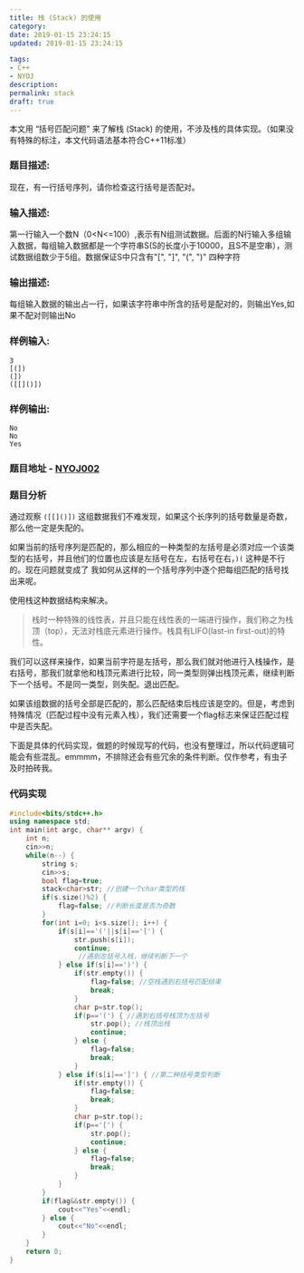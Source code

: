 ```yaml
---
title: 栈 (Stack) 的使用
category:
date: 2019-01-15 23:24:15
updated: 2019-01-15 23:24:15

tags:
- C++ 
- NYOJ
description:
permalink: stack
draft: true
---
```


本文用 “括号匹配问题” 来了解栈 (Stack) 的使用，不涉及栈的具体实现。（如果没有特殊的标注，本文代码语法基本符合C++11标准）

<!-- more -->
### 题目描述:
现在，有一行括号序列，请你检查这行括号是否配对。
### 输入描述:
第一行输入一个数N（0<N<=100）,表示有N组测试数据。后面的N行输入多组输入数据，每组输入数据都是一个字符串S(S的长度小于10000，且S不是空串），测试数据组数少于5组。数据保证S中只含有"[", "]", "(", ")" 四种字符
### 输出描述:
每组输入数据的输出占一行，如果该字符串中所含的括号是配对的，则输出Yes,如果不配对则输出No
### 样例输入:
```
3
[(])
(])
([[]()])
```
### 样例输出:
```
No
No
Yes
```
### 题目地址 - [NYOJ002](http://nyoj.top/problem/2)


### 题目分析

通过观察 `([[]()])` 这组数据我们不难发现，如果这个长序列的括号数量是奇数，那么他一定是失配的。

如果当前的括号序列是匹配的，那么相应的一种类型的左括号是必须对应一个该类型的右括号，并且他们的位置也应该是左括号在左，右括号在右，`)(` 这种是不行的。现在问题就变成了 我如何从这样的一个括号序列中逐个把每组匹配的括号找出来呢。

使用栈这种数据结构来解决。

> 栈时一种特殊的线性表，并且只能在线性表的一端进行操作，我们称之为栈顶（top），无法对栈底元素进行操作。栈具有LIFO(last-in first-out)的特性。
>

我们可以这样来操作，如果当前字符是左括号，那么我们就对他进行入栈操作，是右括号，那我们就拿他和栈顶元素进行比较，同一类型则弹出栈顶元素，继续判断下一个括号。不是同一类型，则失配。退出匹配。

如果该组数据的括号全部是匹配的，那么匹配结束后栈应该是空的。但是，考虑到特殊情况（匹配过程中没有元素入栈），我们还需要一个flag标志来保证匹配过程中是否失配。

下面是具体的代码实现，做题的时候现写的代码，也没有整理过，所以代码逻辑可能会有些混乱。emmmm，不排除还会有些冗余的条件判断。仅作参考，有虫子及时拍砖我。

### 代码实现

``` cpp
#include<bits/stdc++.h>
using namespace std;
int main(int argc, char** argv) {
    int n;
    cin>>n;
    while(n--) {
        string s;
        cin>>s;
        bool flag=true;
        stack<char>str; //创建一个char类型的栈
        if(s.size()%2) {
            flag=false; //判断长度是否为奇数
        }
        for(int i=0; i<s.size(); i++) {
            if(s[i]=='('||s[i]=='[') {
                str.push(s[i]);
                continue;
                 //遇到左括号入栈，继续判断下一个
            } else if(s[i]==')') {
                if(str.empty()) {
                    flag=false; //空栈遇到右括号匹配结束
                    break;
                }
                char p=str.top();
                if(p=='(') { //遇到右括号栈顶为左括号
                    str.pop(); //栈顶出栈
                    continue; 
                } else {
                    flag=false;
                    break;
                }
            } else if(s[i]==']') { //第二种括号类型判断
                if(str.empty()) {
                    flag=false;
                    break;
                }
                char p=str.top();
                if(p=='[') {
                    str.pop();
                    continue;
                } else {
                    flag=false;
                    break;
                }
            }
        }
        if(flag&&str.empty()) {
            cout<<"Yes"<<endl;
        } else {
            cout<<"No"<<endl;
        }
    }
    return 0;
}
```
